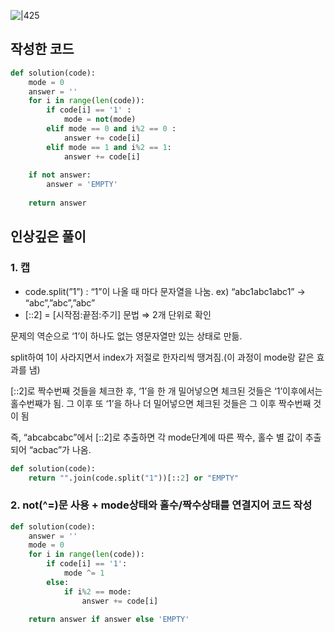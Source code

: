 ![|425](https://i.imgur.com/UYnq10u.png)

## 작성한 코드

```python
def solution(code):
    mode = 0
    answer = ''
    for i in range(len(code)):
        if code[i] == '1' :
            mode = not(mode)
        elif mode == 0 and i%2 == 0 :
            answer += code[i]
        elif mode == 1 and i%2 == 1:
            answer += code[i]
            
    if not answer:
        answer = 'EMPTY'
    
    return answer
```

## 인상깊은 풀이

### 1. 캡

- code.split(”1”) : “1”이 나올 때 마다 문자열을 나눔. ex) “abc1abc1abc1” → “abc”,”abc”,”abc”
- \[::2] = \[시작점:끝점:주기] 문법 ⇒ 2개 단위로 확인

문제의 역순으로 ‘1’이 하나도 없는 영문자열만 있는 상태로 만듦.

split하여 1이 사라지면서 index가 저절로 한자리씩 땡겨짐.(이 과정이 mode랑 같은 효과를 냄)

\[::2]로 짝수번째 것들을 체크한 후, ‘1’을 한 개 밀어넣으면 체크된 것들은 ‘1’이후에서는 홀수번째가 됨. 그 이후 또 ‘1’을 하나 더 밀어넣으면 체크된 것들은 그 이후 짝수번째 것이 됨

즉, “abcabcabc”에서 \[::2]로 추출하면 각 mode단계에 따른 짝수, 홀수 별 값이 추출되어 “acbac”가 나옴.

```python
def solution(code):
    return "".join(code.split("1"))[::2] or "EMPTY"
```

### 2. not(^=)문 사용 + mode상태와 홀수/짝수상태를 연결지어 코드 작성

```python
def solution(code):
	answer = ''
	mode = 0
	for i in range(len(code)):
		if code[i] == '1':
			mode ^= 1
		else:
			if i%2 == mode:
				answer += code[i]
				
	return answer if answer else 'EMPTY'
```